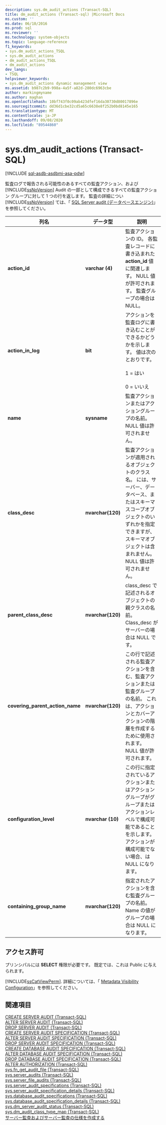 ```yaml
---
description: sys.dm_audit_actions (Transact-SQL)
title: dm_audit_actions (Transact-sql) |Microsoft Docs
ms.custom: ''
ms.date: 06/10/2016
ms.prod: sql
ms.reviewer: ''
ms.technology: system-objects
ms.topic: language-reference
f1_keywords:
- sys.dm_audit_actions_TSQL
- sys.dm_audit_actions
- dm_audit_actions_TSQL
- dm_audit_actions
dev_langs:
- TSQL
helpviewer_keywords:
- sys.dm_audit_actions dynamic management view
ms.assetid: b987c2b9-998a-4a5f-a82d-280dc6963cbe
author: markingmyname
ms.author: maghan
ms.openlocfilehash: 10bf743f0c09ab423dfef16da30730d80017896e
ms.sourcegitcommit: dd36d1cbe32cd5a65c6638e8f252b0bd8145e165
ms.translationtype: MT
ms.contentlocale: ja-JP
ms.lasthandoff: 09/08/2020
ms.locfileid: "89544860"
---
```

# <a name="sysdm_audit_actions-transact-sql"></a>sys.dm_audit_actions (Transact-SQL)
[!INCLUDE [sql-asdb-asdbmi-asa-pdw](../../includes/applies-to-version/sql-asdb-asdbmi-asa.md)]

  監査ログで報告される可能性のあるすべての監査アクション、および [!INCLUDE[ssNoVersion](../../includes/ssnoversion-md.md)] Audit の一部として構成できるすべての監査アクション グループに対して 1 つの行を返します。 監査の詳細につい [!INCLUDE[ssNoVersion](../../includes/ssnoversion-md.md)] ては、「 [SQL Server audit &#40;データベースエンジン&#41;](../../relational-databases/security/auditing/sql-server-audit-database-engine.md)」を参照してください。  
  
|列名|データ型|説明|  
|-----------------|---------------|-----------------|  
|**action_id**|**varchar (4)**|監査アクションの ID。 各監査レコードに書き込まれた **action_id** 値に関連します。 NULL 値が許可されます。 監査グループの場合は NULL。|  
|**action_in_log**|**bit**|アクションを監査ログに書き込むことができるかどうかを示します。 値は次のとおりです。<br /><br /> 1 = はい<br /><br /> 0 = いいえ|  
|**name**|**sysname**|監査アクションまたはアクショングループの名前。 NULL 値は許可されません。|  
|**class_desc**|**nvarchar(120)**|監査アクションが適用されるオブジェクトのクラス名。 には、サーバー、データベース、またはスキーマスコープオブジェクトのいずれかを指定できますが、スキーマオブジェクトは含まれません。 NULL 値は許可されません。|  
|**parent_class_desc**|**nvarchar(120)**|class_desc で記述されるオブジェクトの親クラスの名前。 Class_desc がサーバーの場合は NULL です。|  
|**covering_parent_action_name**|**nvarchar(120)**|この行で記述される監査アクションを含む、監査アクションまたは監査グループの名前。 これは、アクションとカバーアクションの階層を作成するために使用されます。 NULL 値が許可されます。|  
|**configuration_level**|**nvarchar (10)**|この行に指定されているアクションまたはアクショングループがグループまたはアクションレベルで構成可能であることを示します。 アクションが構成可能でない場合、は NULL になります。|  
|**containing_group_name**|**nvarchar(120)**|指定されたアクションを含む監査グループの名前。 Name の値がグループの場合は NULL になります。|  
  
## <a name="permissions"></a>アクセス許可  
 プリンシパルには **SELECT** 権限が必要です。 既定では、これは Public に与えられます。  
  
 [!INCLUDE[ssCatViewPerm](../../includes/sscatviewperm-md.md)]. 詳細については、「 [Metadata Visibility Configuration](../../relational-databases/security/metadata-visibility-configuration.md)」を参照してください。  
  
## <a name="see-also"></a>関連項目  
 [CREATE SERVER AUDIT &#40;Transact-SQL&#41;](../../t-sql/statements/create-server-audit-transact-sql.md)   
 [ALTER SERVER AUDIT &#40;Transact-SQL&#41;](../../t-sql/statements/alter-server-audit-transact-sql.md)   
 [DROP SERVER AUDIT &#40;Transact-SQL&#41;](../../t-sql/statements/drop-server-audit-transact-sql.md)   
 [CREATE SERVER AUDIT SPECIFICATION &#40;Transact-SQL&#41;](../../t-sql/statements/create-server-audit-specification-transact-sql.md)   
 [ALTER SERVER AUDIT SPECIFICATION &#40;Transact-SQL&#41;](../../t-sql/statements/alter-server-audit-specification-transact-sql.md)   
 [DROP SERVER AUDIT SPECIFICATION &#40;Transact-SQL&#41;](../../t-sql/statements/drop-server-audit-specification-transact-sql.md)   
 [CREATE DATABASE AUDIT SPECIFICATION &#40;Transact-SQL&#41;](../../t-sql/statements/create-database-audit-specification-transact-sql.md)   
 [ALTER DATABASE AUDIT SPECIFICATION &#40;Transact-SQL&#41;](../../t-sql/statements/alter-database-audit-specification-transact-sql.md)   
 [DROP DATABASE AUDIT SPECIFICATION &#40;Transact-SQL&#41;](../../t-sql/statements/drop-database-audit-specification-transact-sql.md)   
 [ALTER AUTHORIZATION &#40;Transact-SQL&#41;](../../t-sql/statements/alter-authorization-transact-sql.md)   
 [sys.fn_get_audit_file &#40;Transact-SQL&#41;](../../relational-databases/system-functions/sys-fn-get-audit-file-transact-sql.md)   
 [sys.server_audits &#40;Transact-SQL&#41;](../../relational-databases/system-catalog-views/sys-server-audits-transact-sql.md)   
 [sys.server_file_audits &#40;Transact-SQL&#41;](../../relational-databases/system-catalog-views/sys-server-file-audits-transact-sql.md)   
 [sys.server_audit_specifications &#40;Transact-SQL&#41;](../../relational-databases/system-catalog-views/sys-server-audit-specifications-transact-sql.md)   
 [sys.server_audit_specification_details &#40;Transact-SQL&#41;](../../relational-databases/system-catalog-views/sys-server-audit-specification-details-transact-sql.md)   
 [sys.database_audit_specifications &#40;Transact-SQL&#41;](../../relational-databases/system-catalog-views/sys-database-audit-specifications-transact-sql.md)   
 [sys.database_audit_specification_details &#40;Transact-SQL&#41;](../../relational-databases/system-catalog-views/sys-database-audit-specification-details-transact-sql.md)   
 [sys.dm_server_audit_status &#40;Transact-SQL&#41;](../../relational-databases/system-dynamic-management-views/sys-dm-server-audit-status-transact-sql.md)   
 [sys.dm_audit_class_type_map &#40;Transact-SQL&#41;](../../relational-databases/system-dynamic-management-views/sys-dm-audit-class-type-map-transact-sql.md)   
 [サーバー監査およびサーバー監査の仕様を作成する](../../relational-databases/security/auditing/create-a-server-audit-and-server-audit-specification.md)  
  
  

